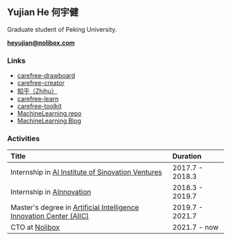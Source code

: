 ## Yujian He 何宇健

Graduate student of Peking University.

**heyujian@nolibox.com**

### Links

+ [carefree-drawboard](https://github.com/carefree0910/carefree-drawboard)
+ [carefree-creator](https://github.com/carefree0910/carefree-creator)
+ [知乎（Zhihu）](https://www.zhihu.com/people/carefree0910/activities)
+ [carefree-learn](https://github.com/carefree0910/carefree-learn)
+ [carefree-toolkit](https://github.com/carefree0910/carefree-toolkit)
+ [MachineLearning repo](https://github.com/carefree0910/MachineLearning)
+ [MachineLearning Blog](https://mlblog.carefree0910.me)

### Activities

| Title | Duration |
|:-------------|:------------------|
| Internship in [AI Institute of Sinovation Ventures](https://chuangxin.com/ai) | 2017.7 - 2018.3 |
| Internship in [AInnovation](https://www.ainnovation.com) | 2018.3 - 2019.7 |
| Master's degree in [Artificial Intelligence Innovation Center (AIIC)](http://aiic.pku.edu.cn) | 2019.7 - 2021.7 |
| CTO at [Nolibox](https://www.nolibox.com/aboutUs) | 2021.7 - now |
